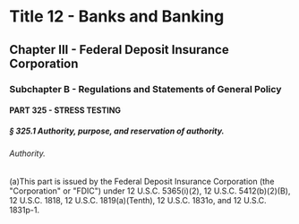 
# Title 12 - Banks and Banking
## Chapter III - Federal Deposit Insurance Corporation
### Subchapter B - Regulations and Statements of General Policy
#### PART 325 - STRESS TESTING
##### § 325.1 Authority, purpose, and reservation of authority.
###### Authority.

(a)This part is issued by the Federal Deposit Insurance Corporation (the "Corporation" or "FDIC") under 12 U.S.C. 5365(i)(2), 12 U.S.C. 5412(b)(2)(B), 12 U.S.C. 1818, 12 U.S.C. 1819(a)(Tenth), 12 U.S.C. 1831o, and 12 U.S.C. 1831p-1.
